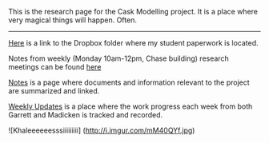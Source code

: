 This is the research page for the Cask Modelling project. It is a place where very magical things will happen. Often. 
***
[Here](https://www.dropbox.com/sh/k5k7nolcunku3w5/AADsxssoypRnfLcXZ2k5zFQJa?dl=0) is a  link to the Dropbox folder where my student paperwork is located. 

Notes from weekly (Monday 10am-12pm, Chase building) research meetings can be found [here](./Meeting-Notes.md)

[Notes](./Notes.md) is a page where documents and information relevant to the project are summarized and linked. 

[Weekly Updates](./Weekly-Updates.md) is a place where the work progress each week from both Garrett and Madicken is tracked and recorded.

![Khaleeeeeesssiiiiiiiii]
(http://i.imgur.com/mM40QYf.jpg)
 
